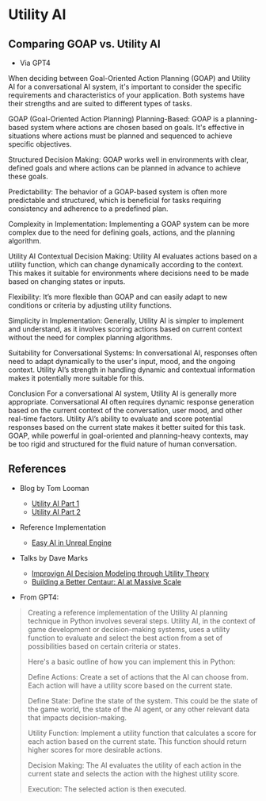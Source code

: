 # Utility AI

## Comparing GOAP vs. Utility AI

- Via GPT4


When deciding between Goal-Oriented Action Planning (GOAP) and Utility AI for a conversational AI system, it's important to consider the specific requirements and characteristics of your application. Both systems have their strengths and are suited to different types of tasks.

GOAP (Goal-Oriented Action Planning)
Planning-Based: GOAP is a planning-based system where actions are chosen based on goals. It's effective in situations where actions must be planned and sequenced to achieve specific objectives.

Structured Decision Making: GOAP works well in environments with clear, defined goals and where actions can be planned in advance to achieve these goals.

Predictability: The behavior of a GOAP-based system is often more predictable and structured, which is beneficial for tasks requiring consistency and adherence to a predefined plan.

Complexity in Implementation: Implementing a GOAP system can be more complex due to the need for defining goals, actions, and the planning algorithm.

Utility AI
Contextual Decision Making: Utility AI evaluates actions based on a utility function, which can change dynamically according to the context. This makes it suitable for environments where decisions need to be made based on changing states or inputs.

Flexibility: It’s more flexible than GOAP and can easily adapt to new conditions or criteria by adjusting utility functions.

Simplicity in Implementation: Generally, Utility AI is simpler to implement and understand, as it involves scoring actions based on current context without the need for complex planning algorithms.

Suitability for Conversational Systems: In conversational AI, responses often need to adapt dynamically to the user's input, mood, and the ongoing context. Utility AI’s strength in handling dynamic and contextual information makes it potentially more suitable for this.

Conclusion
For a conversational AI system, Utility AI is generally more appropriate. Conversational AI often requires dynamic response generation based on the current context of the conversation, user mood, and other real-time factors. Utility AI’s ability to evaluate and score potential responses based on the current state makes it better suited for this task. GOAP, while powerful in goal-oriented and planning-heavy contexts, may be too rigid and structured for the fluid nature of human conversation.

## References

- Blog by Tom Looman
    - [Utility AI Part 1](https://www.tomlooman.com/unreal-engine-utility-ai-part1/)
    - [Utility AI Part 2](https://www.tomlooman.com/unreal-engine-utility-ai-part2/)

- Reference Implementation
    - [Easy AI in Unreal Engine](https://medium.com/@morganwalkupdev/easy-ai-in-unreal-engine-c0f4ba1998cc)

- Talks by Dave Marks
    - [Improvign AI Decision Modeling through Utility Theory](https://www.gdcvault.com/play/1012410/Improving-AI-Decision-Modeling-Through)
    - [Building a Better Centaur: AI at Massive Scale](https://www.gdcvault.com/play/1021848/Building-a-Better-Centaur-AI)

- From GPT4:

> Creating a reference implementation of the Utility AI planning technique in Python involves several steps. Utility AI, in the context of game development or decision-making systems, uses a utility function to evaluate and select the best action from a set of possibilities based on certain criteria or states.
> 
> Here's a basic outline of how you can implement this in Python:
> 
> Define Actions: Create a set of actions that the AI can choose from. Each action will have a utility score based on the current state.
> 
> Define State: Define the state of the system. This could be the state of the game world, the state of the AI agent, or any other relevant data that impacts decision-making.
>
> Utility Function: Implement a utility function that calculates a score for each action based on the current state. This function should return higher scores for more desirable actions.
>
> Decision Making: The AI evaluates the utility of each action in the current state and selects the action with the highest utility score.
>
> Execution: The selected action is then executed.
